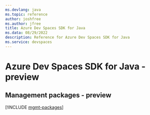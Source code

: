 ```yaml
---
ms.devlang: java
ms.topic: reference
author: joshfree
ms.author: jfree
title: Azure Dev Spaces SDK for Java
ms.data: 08/29/2022
description: Reference for Azure Dev Spaces SDK for Java
ms.service: devspaces
---
```

# Azure Dev Spaces SDK for Java - preview

## Management packages - preview
[!INCLUDE [mgmt-packages](dev-spaces-mgmt-index.md)]